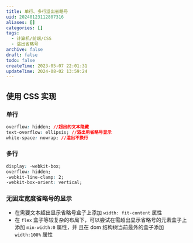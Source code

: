 ```yaml
---
title: 单行、多行溢出省略号
uid: 20240123112807316
aliases: []
categories: []
tags:
  - 计算机/前端/CSS
  - 溢出省略号
archive: false
draft: false
todo: false
createTime: 2023-05-07 22:01:31
updateTime: 2024-08-02 13:59:24
---
```


## 使用 CSS 实现

### 单行

```css
overflow: hidden; //超出的文本隐藏
text-overflow: ellipsis; //溢出用省略号显示
white-space: nowrap; //溢出不换行
```

### 多行

```css
display: -webkit-box;
overflow: hidden;
-webkit-line-clamp: 2;
-webkit-box-orient: vertical;
```

### 无固定宽度省略号的显示

- 在需要文本超出显示省略号盒子上添加 `width: fit-content` 属性
- 在 `flex` 盒子等较复杂的布局下，可以尝试在需超出显示省略号的元素盒子上添加 `min-width:0` 属性，并
  且在 dom 结构树当前最外的盒子添加 `width:100%` 属性
